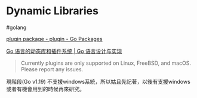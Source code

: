 # Dynamic Libraries

#golang

[plugin package - plugin - Go Packages](https://pkg.go.dev/plugin)

[Go 语言的动态库和插件系统 | Go 语言设计与实现](https://draveness.me/golang/docs/part4-advanced/ch08-metaprogramming/golang-plugin/)

> Currently plugins are only supported on Linux, FreeBSD, and macOS. Please report any issues.

現階段(Go v1.19) 不支援windows系統，所以姑且先記著，以後有支援windows或者有機會用到的時候再來研究。
